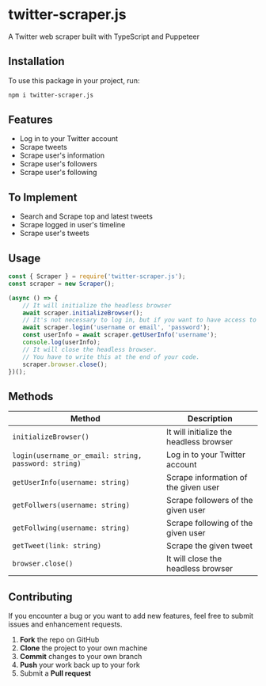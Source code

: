 # twitter-scraper.js
A Twitter web scraper built with TypeScript and Puppeteer 
## Installation
To use this package in your project, run:
```bash
npm i twitter-scraper.js
```
## Features
- Log in to your Twitter account
- Scrape tweets
- Scrape user's information
- Scrape user's followers
- Scrape user's following
## To Implement
- Search and Scrape top and latest tweets 
- Scrape logged in user's timeline
- Scrape user's tweets

## Usage

```js
const { Scraper } = require('twitter-scraper.js');
const scraper = new Scraper();

(async () => {
    // It will initialize the headless browser 
    await scraper.initializeBrowser();
    // It's not necessary to log in, but if you want to have access to all of the features, then you need to log in.  
    await scraper.login('username or email', 'password');
    const userInfo = await scraper.getUserInfo('username');
    console.log(userInfo);
    // It will close the headless browser. 
    // You have to write this at the end of your code. 
    scraper.browser.close();
})();
```

## Methods

Method | Description 
--- | --- 
`initializeBrowser()` | It will initialize the headless browser  
`login(username_or_email: string, password: string)` | Log in to your Twitter account  
`getUserInfo(username: string)` | Scrape information of the given user
`getFollwers(username: string)` | Scrape followers of the given user
`getFollwing(username: string)` | Scrape following of the given user 
`getTweet(link: string)` | Scrape the given tweet 
`browser.close()` | It will close the headless browser

## Contributing
If you encounter a bug or you want to add new features, feel free to submit issues and enhancement requests.

 1. **Fork** the repo on GitHub
 2. **Clone** the project to your own machine
 3. **Commit** changes to your own branch
 4. **Push** your work back up to your fork
 5. Submit a **Pull request**
